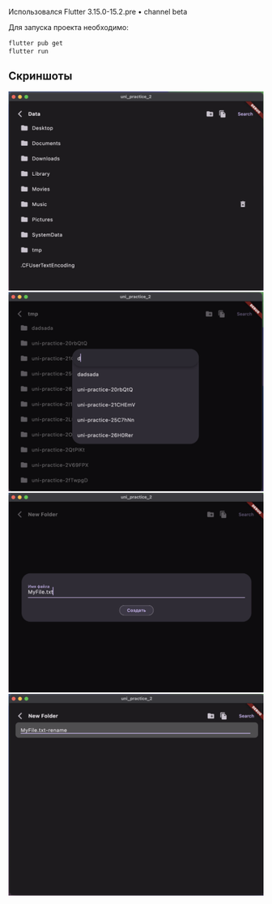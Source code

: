 Использовался Flutter 3.15.0-15.2.pre • channel beta

Для запуска проекта необходимо:
```shell
flutter pub get
flutter run
```

## Скриншоты
![Скриншот 1](images/initial_hover.png)
![Скриншот 2](images/search.png)
![Скриншот 3](images/create.png)
![Скриншот 4](images/rename_on_enter.png)